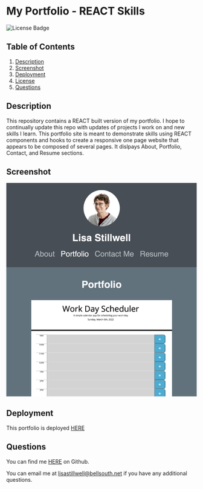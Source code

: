 # My Portfolio - REACT Skills

![License Badge](https://shields.io/badge/license-BSD-green)
## Table of Contents
1. [Description](#description)
2. [Screenshot](#screenshot)
3. [Deployment](#deployment)
4. [License](#license)
5. [Questions](#questions)

## Description
This repository contains a REACT built version of my portfolio. I hope to continually update this repo with updates of projects I work on and new skills I learn. This portfolio site is meant to demonstrate skills using REACT components and hooks to create a responsive one page website that appears to be composed of several pages. It dislpays About, Portfolio, Contact, and Resume sections.

## Screenshot
![screenshot](./src/assets/images/screen-shot.png)

## Deployment
This portfolio is deployed [HERE](http://lstillwe.github.io/my-portfolio)

## Questions
You can find me [HERE](https://github.com/lstillwe) on Github.

You can email me at lisastillwell@bellsouth.net if you have any additional questions.